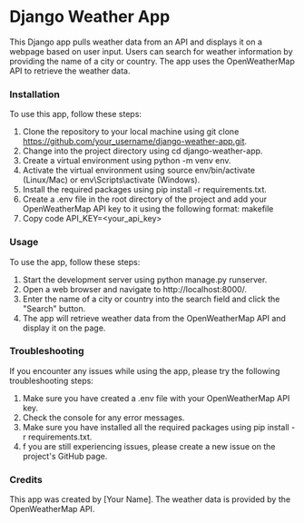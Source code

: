 # Django Weather App
This Django app pulls weather data from an API and displays it on a webpage based on user input. Users can search for weather information by providing the name of a city or country. The app uses the OpenWeatherMap API to retrieve the weather data.

### Installation
To use this app, follow these steps:

1. Clone the repository to your local machine using git clone https://github.com/your_username/django-weather-app.git.
2. Change into the project directory using cd django-weather-app.
3. Create a virtual environment using python -m venv env.
4. Activate the virtual environment using source env/bin/activate (Linux/Mac) or env\Scripts\activate (Windows).
5. Install the required packages using pip install -r requirements.txt.
6. Create a .env file in the root directory of the project and add your OpenWeatherMap API key to it using the following format:
makefile
6. Copy code
API_KEY=<your_api_key>
### Usage
To use the app, follow these steps:

1. Start the development server using python manage.py runserver.
2. Open a web browser and navigate to http://localhost:8000/.
3. Enter the name of a city or country into the search field and click the "Search" button.
4. The app will retrieve weather data from the OpenWeatherMap API and display it on the page.
### Troubleshooting
If you encounter any issues while using the app, please try the following troubleshooting steps:

1. Make sure you have created a .env file with your OpenWeatherMap API key.
2. Check the console for any error messages.
3. Make sure you have installed all the required packages using pip install -r requirements.txt.
4. f you are still experiencing issues, please create a new issue on the project's GitHub page.
### Credits
This app was created by [Your Name]. The weather data is provided by the OpenWeatherMap API.
